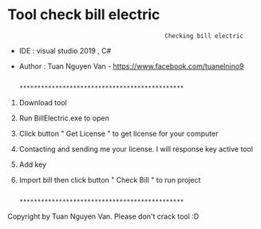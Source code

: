 # Tool check bill electric 

                                                Checking bill electric
 - IDE : visual studio 2019 , C#
 - Author : Tuan Nguyen Van - https://www.facebook.com/tuanelnino9
 
                                   **********************************************
 1. Download tool
 2. Run BillElectric.exe to open
 3. Click button " Get License " to get license for your computer
 4. Contacting and sending me your license. I will response key active tool
 5. Add key
 6. Import bill then click button " Check Bill " to run project
 
                                    **********************************************
Copyright by Tuan Nguyen Van. Please don't crack tool :D
